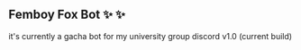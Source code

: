 ## Femboy Fox Bot ✨ ✨

it's currently a gacha bot for my university group discord
v1.0 (current build)
